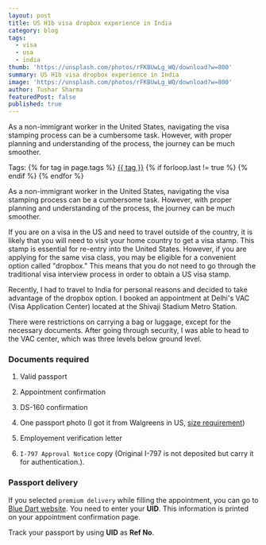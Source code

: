 ```yaml
---
layout: post
title: US H1b visa dropbox experience in India
category: blog
tags:
  - visa
  - usa
  - india
thumb: 'https://unsplash.com/photos/rFKBUwLg_WQ/download?w=800'
summary: US H1b visa dropbox experience in India
image: 'https://unsplash.com/photos/rFKBUwLg_WQ/download?w=800'
author: Tushar Sharma
featuredPost: false
published: true
---
```


As a non-immigrant worker in the United States, navigating the visa stamping process can be a cumbersome task. However, with proper planning and understanding of the process, the journey can be much smoother.<!-- truncate_here -->
<p>Tags: {% for tag in page.tags %} <a class="mytag" href="/tag/{{ tag }}" title="View posts tagged with &quot;{{ tag }}&quot;">{{ tag }}</a>  {% if forloop.last != true %} {% endif %} {% endfor %} </p>

As a non-immigrant worker in the United States, navigating the visa stamping process can be a cumbersome task. However, with proper planning and understanding of the process, the journey can be much smoother.

If you are on a visa in the US and need to travel outside of the country, it is likely that you will need to visit your home country to get a visa stamp. This stamp is essential for re-entry into the United States. However, if you are applying for the same visa class, you may be eligible for a convenient option called "dropbox." This means that you do not need to go through the traditional visa interview process in order to obtain a US visa stamp.

Recently, I had to travel to India for personal reasons and decided to take advantage of the dropbox option. I booked an appointment at Delhi's VAC (Visa Application Center) located at the Shivaji Stadium Metro Station.

There were restrictions on carrying a bag or luggage, except for the necessary documents. After going through security, I was able to head to the VAC center, which was three levels below ground level.

### Documents required


1. Valid passport

2. Appointment confirmation

3. DS-160 confirmation

4. One passport photo (I got it from Walgreens in US, [size requirement](https://travel.state.gov/content/travel/en/passports/how-apply/photos.html))

5. Employement verification letter

6. `I-797 Approval Notice` copy (Original I-797 is not deposited but carry it for authentication.).

### Passport delivery

If you selected `premium delivery` while filling the appointment, you can go to [Blue Dart website](https://www.bluedart.com/web/guest). You need to enter your **UID**. This information is printed on your appointment confirmation page.

Track your passport by using **UID** as **Ref No**. 
